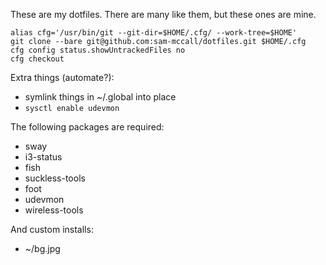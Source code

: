 These are my dotfiles. There are many like them, but these ones are mine.

    alias cfg='/usr/bin/git --git-dir=$HOME/.cfg/ --work-tree=$HOME'
    git clone --bare git@github.com:sam-mccall/dotfiles.git $HOME/.cfg
    cfg config status.showUntrackedFiles no
    cfg checkout

Extra things (automate?):

   - symlink things in ~/.global into place
   - `sysctl enable udevmon`

The following packages are required:

   - sway
   - i3-status
   - fish
   - suckless-tools
   - foot
   - udevmon
   - wireless-tools

And custom installs:

   - ~/bg.jpg
